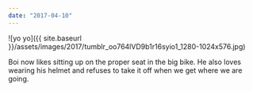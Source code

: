 ```yaml
---
date: "2017-04-10"
---
```


![yo yo]({{ site.baseurl }}/assets/images/2017/tumblr_oo764lVD9b1r16syio1_1280-1024x576.jpg)

Boi now likes sitting up on the proper seat in the big bike. He also loves wearing his helmet and refuses to take it off when we get where we are going.
